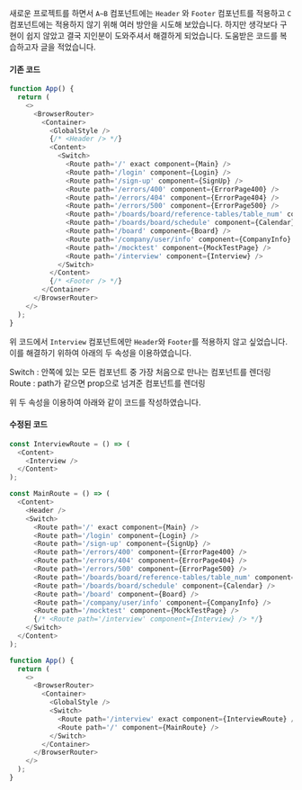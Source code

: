 새로운 프로젝트를 하면서 `A~B` 컴포넌트에는 `Header` 와 `Footer` 컴포넌트를 적용하고 `C` 컴포넌트에는 적용하지 않기 위해 여러 방안을 시도해 보았습니다. 하지만 생각보다 구현이 쉽지 않았고 결국 지인분이 도와주셔서 해결하게 되었습니다. 도움받은 코드를 복습하고자 글을 적었습니다.

#### 기존 코드

```javascript
function App() {
  return (
    <>
      <BrowserRouter>
        <Container>
          <GlobalStyle />
          {/* <Header /> */}
          <Content>
            <Switch>
              <Route path='/' exact component={Main} />
              <Route path='/login' component={Login} />
              <Route path='/sign-up' component={SignUp} />
              <Route path='/errors/400' component={ErrorPage400} />
              <Route path='/errors/404' component={ErrorPage404} />
              <Route path='/errors/500' component={ErrorPage500} />
              <Route path='/boards/board/reference-tables/table_num' component={ScoreCard} />
              <Route path='/boards/board/schedule' component={Calendar} />
              <Route path='/board' component={Board} />
              <Route path='/company/user/info' component={CompanyInfo} />
              <Route path='/mocktest' component={MockTestPage} />
              <Route path='/interview' component={Interview} />
            </Switch>
          </Content>
          {/* <Footer /> */}
        </Container>
      </BrowserRouter>
    </>
  );
}
```

위 코드에서 `Interview` 컴포넌트에만 `Header`와 `Footer`를 적용하지 않고 싶었습니다. 이를 해결하기 위하여 아래의 두 속성을 이용하였습니다.

Switch : 안쪽에 있는 모든 컴포넌트 중 가장 처음으로 만나는 컴포넌트를 렌더링
Route : path가 같으면 prop으로 넘겨준 컴포넌트를 렌더링

위 두 속성을 이용하여 아래와 같이 코드를 작성하였습니다.

#### 수정된 코드

```javascript
const InterviewRoute = () => (
  <Content>
    <Interview />
  </Content>
);

const MainRoute = () => (
  <Content>
    <Header />
    <Switch>
      <Route path='/' exact component={Main} />
      <Route path='/login' component={Login} />
      <Route path='/sign-up' component={SignUp} />
      <Route path='/errors/400' component={ErrorPage400} />
      <Route path='/errors/404' component={ErrorPage404} />
      <Route path='/errors/500' component={ErrorPage500} />
      <Route path='/boards/board/reference-tables/table_num' component={ScoreCard} />
      <Route path='/boards/board/schedule' component={Calendar} />
      <Route path='/board' component={Board} />
      <Route path='/company/user/info' component={CompanyInfo} />
      <Route path='/mocktest' component={MockTestPage} />
      {/* <Route path='/interview' component={Interview} /> */}
    </Switch>
  </Content>
);

function App() {
  return (
    <>
      <BrowserRouter>
        <Container>
          <GlobalStyle />
          <Switch>
            <Route path='/interview' exact component={InterviewRoute} />
            <Route path='/' component={MainRoute} />
          </Switch>
        </Container>
      </BrowserRouter>
    </>
  );
}
```
